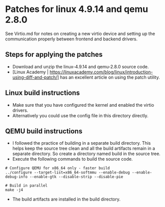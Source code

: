 # Patches for linux 4.9.14 and qemu 2.8.0
See Virtio.md for notes on creating a new virtio device and setting up the communication properly between frontend and backend drivers.

## Steps for applying the patches
* Download and unzip the linux-4.9.14 and qemu-2.8.0 source code.
* [Linux Academy | https://linuxacademy.com/blog/linux/introduction-using-diff-and-patch/] has an excellent article on using the patch utility.

## Linux build instructions
* Make sure that you have configured the kernel and enabled the virtio drivers.
* Alternatively you could use the config file in this directory directly.

## QEMU build instructions
* I followed the practice of building in a separate build directory. This helps keep the source tree clean and all the build artifacts remain in a separate directory. So create a directory named build in the source tree.
* Execute the following commands to build the source code.
```
# Configure QEMU for x86_64 only - faster build
../configure --target-list=x86_64-softmmu --enable-debug --enable-debug-info --enable-gtk --disable-strip --disable-pie

# Build in parallel
make -j4
```
* The build artifacts are installed in the build directory.
